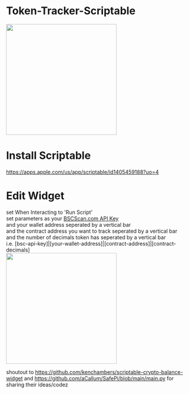 # Token-Tracker-Scriptable
<img src='https://i.imgur.com/uG4XnCf.png' width='300px'/>

# Install Scriptable

https://apps.apple.com/us/app/scriptable/id1405459188?uo=4

# Edit Widget 
set When Interacting to 'Run Script' <br/>
set parameters as your <a href='https://bscscan.com/myapikey' target='_blank'>BSCScan.com API Key</a><br/>
and your wallet address seperated by a vertical bar<br/>
and the contract address you want to track seperated by a vertical bar<br/>
and the number of decimals token has seperated by a vertical bar<br/>
i.e. [bsc-api-key]|[your-wallet-address]|[contract-address]|[contract-decimals]<br/>
<img src='https://i.imgur.com/JvL8a0t.png' width='300px'/>


shoutout to https://github.com/kenchambers/scriptable-crypto-balance-widget and https://github.com/aCallum/SafePi/blob/main/main.py for sharing their ideas/codez
